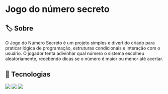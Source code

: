 <h1>Jogo do número secreto</h1>

<h2>🏷️ Sobre</h2>
<p>O Jogo do Número Secreto é um projeto simples e divertido criado para praticar lógica de programação, estruturas condicionais e interação com o usuário.  
O jogador tenta adivinhar qual número o sistema escolheu aleatoriamente, recebendo dicas se o número é maior ou menor até acertar.</p>

## 🚀 Tecnologias
<div>
  <img src="https://img.shields.io/badge/HTML-239120?style=for-the-badge&logo=html5&logoColor=white">
  <img src="https://img.shields.io/badge/CSS-239120?&style=for-the-badge&logo=css3&logoColor=white">
  <img src="https://img.shields.io/badge/JavaScript-F7DF1E?style=for-the-badge&logo=javascript&logoColor=black">
</div>


